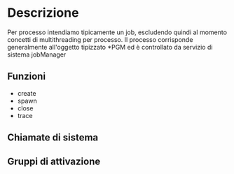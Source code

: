 # Descrizione

Per processo intendiamo tipicamente un job, escludendo quindi al momento concetti di multithreading per processo.
Il processo corrisponde generalmente all'oggetto tipizzato *PGM ed è controllato da servizio di sistema jobManager

## Funzioni
* create
* spawn
* close
* trace

## Chiamate di sistema

## Gruppi di attivazione

